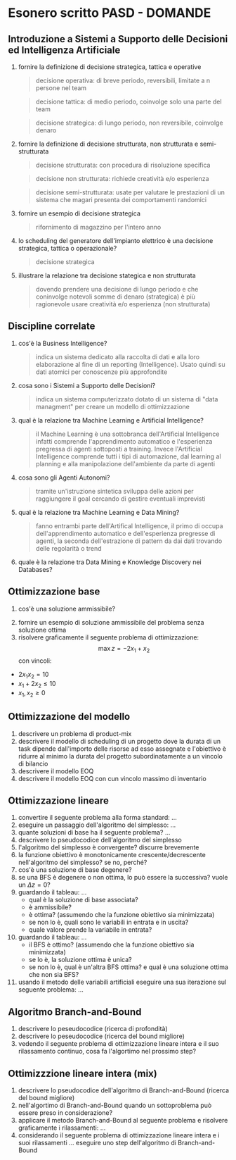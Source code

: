 # Esonero scritto PASD - DOMANDE

## Introduzione a Sistemi a Supporto delle Decisioni ed Intelligenza Artificiale

1. fornire la definizione di decisione strategica, tattica e operative
   > decisione operativa: di breve periodo, reversibili, limitate a n persone nel team

   > decisione tattica: di medio periodo, coinvolge solo una parte del team

   > decisione strategica: di lungo periodo, non reversibile, coinvolge denaro

2. fornire la definizione di decisione strutturata, non strutturata e semi-strutturata
   > decisione strutturata: con procedura di risoluzione specifica

   > decisione non strutturata: richiede creatività e/o esperienza

   > decisione semi-strutturata: usate per valutare le prestazioni di un sistema che magari presenta dei comportamenti randomici

3. fornire un esempio di decisione strategica
   > rifornimento di magazzino per l'intero anno 

4. lo scheduling del generatore dell'impianto elettrico è una decisione strategica, tattica o operazionale?
   > decisione strategica

5. illustrare la relazione tra decisione stategica e non strutturata
   > dovendo prendere una decisione di lungo periodo e che coninvolge notevoli somme di denaro (strategica) è più ragionevole usare creatività e/o esperienza (non strutturata) 


## Discipline correlate

1. cos'è la Business Intelligence?
   > indica un sistema dedicato alla raccolta di dati e alla loro elaborazione al fine di un reporting (Intelligence). Usato quindi su dati atomici per conoscenze più approfondite

2. cosa sono i Sistemi a Supporto delle Decisioni?
   > indica un sistema computerizzato dotato di un sistema di "data managment" per creare un modello di ottimizzazione

3. qual è la relazione tra Machine Learning e Artificial Intelligence?
   > il Machine Learning è una sottobranca dell'Artificial Intelligence infatti comprende l'apprendimento automatico e l'esperienza pregressa di agenti sottoposti a training. Invece l'Artificial Intelligence comprende tutti i tipi di automazione, dal learning al planning e alla manipolazione dell'ambiente da parte di agenti

4. cosa sono gli Agenti Autonomi?
   > tramite un'istruzione sintetica sviluppa delle azioni per raggiungere il goal cercando di gestire eventuali imprevisti

5. qual è la relazione tra Machine Learning e Data Mining?
   > fanno entrambi parte dell'Artifical Intelligence, il primo di occupa dell'apprendimento automatico e dell'esperienza pregresse di agenti, la seconda dell'estrazione di pattern da dai dati trovando delle regolarità o trend

6. quale è la relazione tra Data Mining e Knowledge Discovery nei Databases?
   > 


## Ottimizzazione base

1. cos'è una soluzione ammissibile?
   > 
2. fornire un esempio di soluzione ammissibile del problema senza soluzione ottima
3. risolvere graficamente il seguente problema di ottimizzazione:
$$\max z = -2x_1 + x_2$$
con vincoli:
- $2x_1 x_2 = 10$
- $x_1 + 2x_2 \leq 10$
- $x_1, x_2 \geq 0$


## Ottimizzazione del modello

1. descrivere un problema di product-mix
2. descrivere il modello di scheduling di un progetto dove la durata di un task dipende dall'importo delle risorse ad esso assegnate e l'obiettivo è ridurre al minimo la durata del progetto subordinatamente a un vincolo di bilancio
3. descrivere il modello EOQ
4. descrivere il modello EOQ con cun vincolo massimo di inventario


## Ottimizzazione lineare

1. convertire il seguente problema alla forma standard: ...
2. eseguire un passaggio dell'algoritmo del simplesso: ...
3. quante soluzioni di base ha il seguente problema? ...
4. descrivere lo pseudocodice dell'algoritmo del simplesso
5. l'algoritmo del simplesso è convergente? discurre brevemente
6. la funzione obiettivo è monotonicamente crescente/decrescente nell'algoritmo del simplesso? se no, perché?
7. cos'è una soluzione di base degenere?
8. se una BFS è degenere o non ottima, lo può essere la successiva? vuole un $\Delta z = 0$?
9. guardando il tableau: ... 
    - qual è la soluzione di base associata?
    - è ammissibile?
    - è ottima? (assumendo che la funzione obiettivo sia minimizzata)
    - se non lo è, quali sono le variabili in entrata e in uscita?
    - quale valore prende la variabile in entrata?
10. guardando il tableau: ...
    - il BFS è ottimo? (assumendo che la funzione obiettivo sia minimizzata)
    - se lo è, la soluzione ottima è unica?
    - se non lo è, qual è un'altra BFS ottima? e qual è una soluzione ottima che non sia BFS?
11. usando il metodo delle variabili artificiali eseguire una sua iterazione sul seguente problema: ...


## Algoritmo Branch-and-Bound

1. descrivere lo peseudocodice (ricerca di profondità)
2. descrivere lo peseudocodice (ricerca del bound migliore)
3. vedendo il seguente problema di ottimizzazione lineare intera e il suo rilassamento continuo, cosa fa l'algortimo nel prossimo step?


## Ottimizzzione lineare intera (mix)

1. descrivere lo pseudocodice dell'algoritmo di Branch-and-Bound (ricerca del bound migliore)
2. nell'algortimo di Branch-and-Bound quando un sottoproblema può essere preso in considerazione?
3. applicare il metodo Branch-and-Bound al seguente problema e risolvere graficamente i rilassamenti: ...
4. considerando il seguente problema di ottimizzazione lineare intera e i suoi rilassamenti ... eseguire uno step dell'algoritmo di Branch-and-Bound